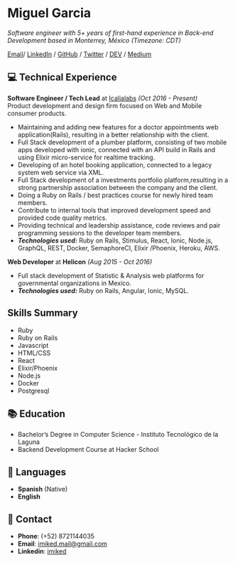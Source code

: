 # Miguel Garcia 

_Software engineer with 5+ years of first-hand experience in Back-end Development based in Monterrey, México (Timezone: CDT)_<br>

[Email](mailto:imiked.mail@gmail.com)/ [LinkedIn](https://www.linkedin.com/in/imiked/) / [GitHub](https://github.com/miguejs/) / [Twitter](https://twitter.com/imikedd/) / [DEV](https://dev.to/miguejs/) / [Medium](https://medium.com/@imiked)

## 💻 Technical Experience

**Software Engineer / Tech Lead** at [Icalialabs](http://icalialabs.com/) _(Oct 2016 - Present)_ <br>
Product development and design firm focused on Web and Mobile consumer products.
  - Maintaining and adding new features for a doctor appointments web application(Rails), resulting in a better relationship with the client.
  - Full Stack development of a plumber platform, consisting of two mobile apps developed with ionic, connected with an API build in Rails and using Elixir micro-service for realtime tracking.
  - Developing of  an hotel booking application, connected to a legacy system web service via XML.
  - Full Stack development of a investments portfolio platform,resulting in a strong partnership association between the company and the client.
  - Doing a Ruby on Rails / best practices course for newly hired team members.
  - Contribute to internal tools  that improved development speed and provided code quality metrics.  
  - Providing technical and leadership assistance, code reviews and pair programming sessions to the developer team members.
  - **_Technologies used:_** Ruby on Rails, Stimulus, React, Ionic, Node.js, GraphQL, REST, Docker, SemaphoreCI, Elixir /Phoenix, Heroku, AWS.

**Web Developer** at **Helicon** _(Aug 2015 - Oct 2016)_ <br>

- Full stack development of  Statistic & Analysis web platforms for governmental organizations in Mexico.
 - **_Technologies used:_** Ruby on Rails, Angular, Ionic, MySQL.
 
## Skills Summary
  - Ruby
  - Ruby on Rails 
  - Javascript
  - HTML/CSS
  - React
  - Elixir/Phoenix
  - Node.js
  - Docker 
  - Postgresql

## 📚 Education

- Bachelor’s Degree in Computer Science - Instituto Tecnológico de la Laguna
- Backend Development Course at Hacker School

## 💬 Languages
 * **Spanish** (Native)
 * **English**

## 📧 Contact
- **Phone**: (+52) 8721144035
- **Email**: [imiked.mail@gmail.com](mailto:imiked.mail@gmail.com)
- **Linkedin**: [imiked](https://www.linkedin.com/in/imiked/)
